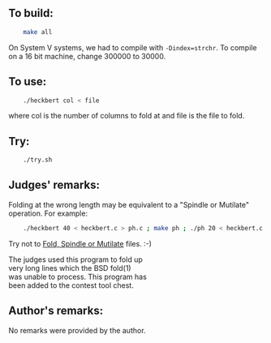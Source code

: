 ## To build:

```sh
    make all
```

On System V systems, we had to compile with `-Dindex=strchr`.
To compile on a 16 bit machine, change 300000 to 30000.


## To use:

```sh
    ./heckbert col < file
```

where col is the number of columns to fold at and file is the file to fold.


## Try:

```sh
    ./try.sh
```


## Judges' remarks:

Folding at the wrong length may be equivalent to a "Spindle or Mutilate" operation. For example:

```sh
    ./heckbert 40 < heckbert.c > ph.c ; make ph ; ./ph 20 < heckbert.c > bar.c ; make bar
```

Try not to
[Fold, Spindle or Mutilate](https://repository.library.brown.edu/studio/item/bdr:788264/PDF/)
files. :-)

The judges used this program to fold up\
very long lines which the BSD fold(1)\
was unable to process. This program has\
been added to the contest tool chest.


## Author's remarks:

No remarks were provided by the author.


<!--

    Copyright © 1984-2024 by Landon Curt Noll. All Rights Reserved.

    You are free to share and adapt this file under the terms of this license:

	Creative Commons Attribution-ShareAlike 4.0 International (CC BY-SA 4.0)

    For more information, see:

	https://creativecommons.org/licenses/by-sa/4.0/

-->
